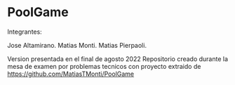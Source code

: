 # PoolGame

Integrantes:

Jose Altamirano.
Matias Monti.
Matias Pierpaoli.

Version presentada en el final de agosto 2022
Repositorio creado durante la mesa de examen por problemas tecnicos con proyecto extraido de https://github.com/MatiasTMonti/PoolGame

